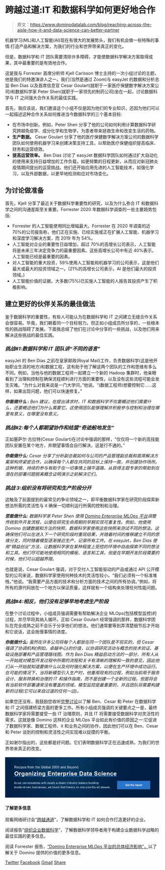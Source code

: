 # 跨越过道:IT 和数据科学如何更好地合作

> 原文：<https://www.dominodatalab.com/blog/reaching-across-the-aisle-how-it-and-data-science-can-better-partner>

机器学习(ML)和人工智能(AI)现在有很大的发展势头，我们有机会做一些特殊的事情:打造产品和解决方案，为我们的行业和世界带来真正的变化。

但是，数据科学和 IT 团队需要清除许多障碍，才能使数据科学解决方案取得成果，其中最重要的是有效地合作。

这是我与 Forrester 首席分析师 Kjell Carlsson 博士主持的一次小组讨论的主题，他是我们的特邀演讲人之一。我们(当然是通过 Zoom)与 easyJet 的数据和分析总监 Ben Dias 以及首席信息官 Cesar Goulart(就职于一家医疗保健数字解决方案公司)和数据科学家 Peter Shen(就职于一家领先的制药公司)坐在一起，讨论数据科学与 IT 之间强大合作关系的最佳实践。

首先，我应该说，我们邀请这个小组不仅是因为他们的专业知识，还因为他们可以一起描述这种合作关系如何推进当今数据科学的三个基本目标:

*   在市场中创新。例如，Peter Shen 分享了他的公司如何利用计算数据科学研究跨越免疫学、成分化学和生物学，为患者带来拯救生命和改变生活的药物。
*   **生产数据。** Cesar Goulart 分享了他的医疗保健数字解决方案公司的数据科学团队如何使用机器学习来创建决策支持工具，以帮助医疗保健组织提高临床、财务和运营绩效。
*   **提高运营效率。** Ben Dias 讨论了 easyJet 数据科学团队如何通过扩大自动化的使用来支持日益增加的工作负载，如更频繁的日程更新，从而应对新冠肺炎疫情期间提出的运营挑战。他们还开始应用先进的人工智能技术，如强化学习，以及外部数据，以更早地检测和应对市场变化。

## 为讨论做准备

首先，Kjell 分享了最近关于数据科学重要性的研究，以及为什么弥合 IT 和数据科学之间的沟通差距至关重要。Forrester 2020 年数据科学调查的一些主要趋势包括:

*   Forrester 的人工智能使用同比增幅最大。Forrester 在 2020 年调查的近 70%的公司报告称，他们正在实施、已经实施或正在扩展人工智能、机器学习和深度学习解决方案，而 2019 年为 54%。
*   人工智能对企业的重要性日益增加，超过 70%的高增长公司表示，人工智能将是未来三年决定竞争力的最重要因素。这些高增长公司中有近 40%表示，人工智能已经是最重要的因素。
*   对人工智能的重大投资，59%使用人工智能和机器学习的公司表示，这是他们最大或最大的投资领域之一。(21%的高增长公司表示，AI 是他们最大的投资领域。)
*   人工智能价值的证据，大多数(75%)已实施人工智能的人报告其投资产生了积极影响。

## 建立更好的伙伴关系的最佳做法

鉴于数据科学的重要性，有些人可能认为在数据科学和 IT 之间建立无缝合作关系会很容易。毕竟，我们朝着同一个目标努力。但正如小组成员所分享的，一些根本性的挑战阻碍了发展。下面我总结了他们在讨论中分享的一些挑战，以及他们用来解决这些挑战的最佳实践。

### ***挑战#1:数据科学和 IT 团队讲“不同的语言”***

easyJet 的 Ben Dias 之前在皇家邮政(Royal Mail)工作，负责数据科学(这是他开始职业生涯的地方)和数据工程，这有助于他了解这两个团队的工作和思维有多么不同。例如，当他与他的数据工程师一起建立一个新的 Hadoop 集群时，他亲眼看到了治理和控制在确保流程顺利进行方面的重要性，以及没有这些流程可能会发生灾难。“为什么对我来说是一门大学问，”他说。“(数据工程师)想要控制它……这样，如果出现问题，他们可以快速修复。”

***你能做什么* :** *Ben 建议，在提出请求时，IT 和数据科学不仅要概述他们需要什么，还要概述他们为什么需要它。这使得团队能够理解并积极参与控制和治理在哪里有意义，在哪里没有意义。*

### *挑战#2:每个人都期望协作和结盟“奇迹般地发生”*

正如塞萨尔·古拉特(Cesar Goulart)在讨论中强调的那样，“仅仅将一个新的高技能团队安置在某个地方，并期望事情会自行解决，这是行不通的。”

***你能做什么:*** *Cesar 分享了分析副总裁如何与公司的产品管理副总裁和首席解决方案架构师紧密合作，以确保每个人都在共同的目标上保持一致，并创建协作场所。这种积极、持续的参与有助于在一切事情上铺平道路，从获得主题专家的帮助到在潜在的部署问题脱离概念证明演示之前解决它们。*

### *挑战 3:组织没有将研究和生产阶段分开*

这触及了前面提到的最常见的争论领域之一，即平衡数据科学家在研究阶段探索新想法所需的灵活性与 it 确保一切顺利运行所需的控制和治理。

***您能做什么:*** *数据科学家 Peter Shen 使用 [Domino Enterprise MLOps 平台](/product/domino-enterprise-mlops-platform)调整传统软件开发流程，以便在研究生命周期的早期实现可重复性。例如，他使用 Domino 创建数据和方法的快照，数据科学家使用这些快照来测试不同的想法。这确保他们可以在进入下一个研究阶段时重现结果，并随着时间的推移建立不同的思维分支，同时随着模型逐渐接近生产，记录所有工件。在 easyJet，Ben Dias 使用“精益创业”方法，让数据科学家在某种程度上受控的环境中自由探索不同的想法和工具。他们尽可能地使用相同的模板、语言和工具，但是在早期开发阶段需要的时候，他们可以超越界限。*

也就是说，Cesar Goulart 强调，对于交付人工智能驱动的产品或通过 API 公开模型的公司来说，数据科学家使用何种技术的灵活性较小。“我们必须有一个标准堆栈，”他说。“我需要产品方面的技术和分析方面的技术之间的所有协调。”例如，将所有的源代码放在一个地方以保证质量，这样就有一个结构来处理任何性能问题。

### *挑战#4:相反，他们没有足够早地考虑生产阶段*

在整个讨论过程中，小组成员强调需要有帮助解决企业 MLOps(包括模型监控)的过程，并尽早将其纳入循环。正如 Cesar Goulart 经常强调的那样，数据科学团队在完全成熟之前不会乐于分享他们的想法。他们通常要等到弄清楚细节后才开始和它说话，这会拖慢事情的进度。

***你能做什么:*** *虽然在许多公司将每个人都放在同一个团队是不现实的，但 Cesar 强调了协调机构(例如，卓越中心)的价值，以协调研究活动与概念的技术验证、基础设施部署和产品管理路线图。作为 Ben Dias 精益启动方法的一部分，所有人从一开始就对模型开发过程中所需的流程和关卡有清晰的理解和一致的意见，因此他们从一开始就知道要做什么以及何时强化解决方案，以便在生产环境中成功运行。在可能的情况下，当将新模型引入生产时，他重用现有的过程，例如当前用于服务设计、服务转换和治理的 IT 和操作指南，而不是创建一个全新的过程。但是将会有当前软件部署通常没有覆盖的领域，模型监控是最重要的，并且团队将需要构建新的过程(它可以来自过道的任何一边)。*

如果您还没有，我鼓励您收听[完整讨论](https://www.dominodatalab.com/resources/reaching-across-the-aisle/)以了解 Ben、Cesar 和 Peter 在数据科学和 IT 之间搭建桥梁方面的更多工作。所有小组成员强调的关键要点之一是，最终数据科学家将需要接受一些 IT 治理原则，并且 IT 将需要接受数据科学对灵活性的需求。这就是像 Domino 这样的企业 MLOps 平台如此有价值的原因之一:它促进了数据科学家、数据工程师、it 和业务之间的协作，因此他们可以在 Ben、Cesar 和 Peter 谈到的控制和灵活性之间实现难以捉摸的平衡。

正如谢尔指出的，这些都是好问题。它们表明数据科学正在迅速成熟，为我们的世界带来真正的改变。

#### [![Recipes from the Global 2000 and Beyond  Organizing Enterprise Data Science  In our conversations with nearly a dozen industry leaders building  model-driven businesses, we found that there’s no one-size-fits-all answer. Get the report](img/5c547f7058c82bfb3daeeb10bb8a6e69.png)](https://cta-redirect.hubspot.com/cta/redirect/6816846/344e4c7f-b995-4b00-a88f-1e4007a55f08) 

#### 了解更多信息

观看网络研讨会“[跨越通道](https://www.dominodatalab.com/resources/reaching-across-the-aisle/)”，了解数据科学和 IT 如何合作打造更好的企业。

阅读报告“[组织企业数据科学](https://www.dominodatalab.com/resources/organizing-enterprise-data-science/)”，了解数据科学领导者用于构建企业数据科学战略的最佳实践的更多信息。

阅读 Forrester 报告，[“Domino Enterprise MLOps 平台的总体经济影响”，](https://www.dominodatalab.com/domino-business-impact-forrester-tei-report/)以了解关于 Domino 提供的价值的更多信息。

[Twitter](/#twitter) [Facebook](/#facebook) [Gmail](/#google_gmail) [Share](https://www.addtoany.com/share#url=https%3A%2F%2Fwww.dominodatalab.com%2Fblog%2Freaching-across-the-aisle-how-it-and-data-science-can-better-partner%2F&title=Reaching%20Across%20the%20Aisle%3A%20How%20IT%20and%20Data%20Science%20can%20be%20Better%20Partners)